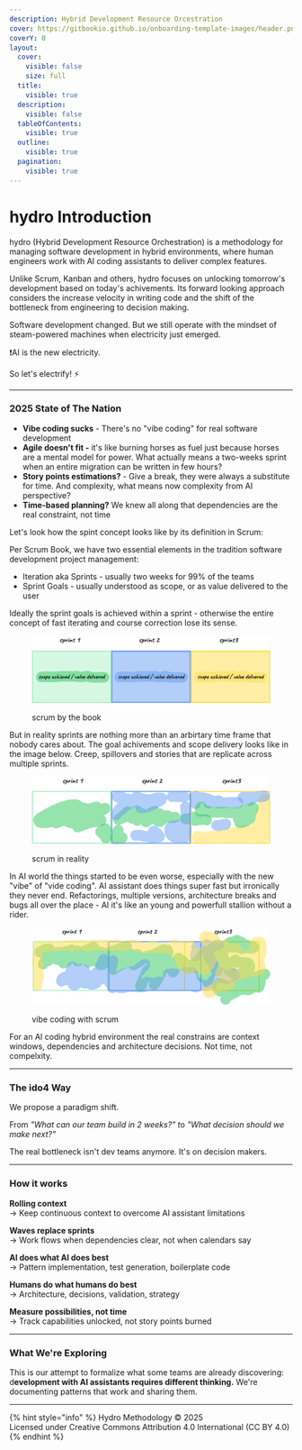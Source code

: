 ```yaml
---
description: Hybrid Development Resource Orcestration
cover: https://gitbookio.github.io/onboarding-template-images/header.png
coverY: 0
layout:
  cover:
    visible: false
    size: full
  title:
    visible: true
  description:
    visible: false
  tableOfContents:
    visible: true
  outline:
    visible: true
  pagination:
    visible: true
---
```


# hydro Introduction

hydro (Hybrid Development Resource Orchestration) is a methodology for managing software development in hybrid environments, where human engineers work with AI coding assistants to deliver complex features.&#x20;

Unlike Scrum, Kanban and others, hydro focuses on unlocking tomorrow's development based on today's achivements. Its forward looking approach considers the increase velocity in writing code and the shift of the bottleneck from engineering to decision making.

Software development changed. But we still operate with the mindset of steam-powered machines when electricity just emerged.

:exclamation:AI is the new electricity. &#x20;

So let's electrify! :zap:

***

### 2025 State of The Nation

* **Vibe coding sucks** - There's no "vibe coding" for real software development
* **Agile doesn't fit -** it's like burning horses as fuel just because horses are a mental model for power. What actually means a two-weeks sprint when an entire migration can be written in few hours?
* **Story points estimations?** - Give a break, they were always a substitute for time. And complexity, what means now complexity from AI perspective?
* **Time-based planning?** We knew all along that dependencies are the real constraint, not time

Let's look how the spint concept looks like by its definition in Scrum:

Per Scrum Book, we have two essential elements in the tradition software development project management:

* Iteration aka Sprints - usually two weeks for 99% of the teams
* Sprint Goals - usually understood as scope, or as value delivered to the user

Ideally the sprint goals is achieved within a sprint - otherwise the entire concept of fast iterating and course correction lose its sense.



<figure><img src=".gitbook/assets/image (3).png" alt=""><figcaption><p>scrum by the book</p></figcaption></figure>

But in reality sprints are nothing more than an arbirtary time frame that nobody cares about. The goal achivements and scope delivery looks like in the image below. Creep, spillovers and stories that are replicate across multiple sprints.

<figure><img src=".gitbook/assets/image (8).png" alt=""><figcaption><p>scrum in reality</p></figcaption></figure>

In AI world the things started to be even worse, especially with the new "vibe" of "vide coding". AI assistant does things super fast but irronically they never end. Refactorings, multiple versions, architecture breaks and bugs all over the place - AI it's like an young and powerfull stallion without a rider.

<figure><img src=".gitbook/assets/image (9).png" alt=""><figcaption><p>vibe coding with scrum</p></figcaption></figure>

For an AI coding hybrid environment the real constrains are context windows, dependencies and architecture decisions. Not time, not compelxity.

***

### The ido4 Way

We propose a paradigm shift.

From _"What can our team build in 2 weeks?" &#x74;_&#x6F; _"What decision should we make next?"_

The real bottleneck isn't dev teams anymore. It's on decision makers.

***

### How it works

**Rolling context**\
→ Keep continuous context to overcome AI assistant limitations

**Waves replace sprints** \
→ Work flows when dependencies clear, not when calendars say

**AI does what AI does best**\
→ Pattern implementation, test generation, boilerplate code

**Humans do what humans do best**\
→ Architecture, decisions, validation, strategy

**Measure possibilities, not time**\
→ Track capabilities unlocked, not story points burned

***

### What We're Exploring

This is our attempt to formalize what some teams are already discovering: d**evelopment with AI assistants requires different thinking.** We're documenting patterns that work and sharing them.

***

{% hint style="info" %}
Hydro Methodology © 2025 \
Licensed under Creative Commons Attribution 4.0 International (CC BY 4.0)
{% endhint %}
